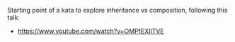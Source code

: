Starting point of a kata to explore inheritance vs composition, following this talk:

- https://www.youtube.com/watch?v=OMPfEXIlTVE
